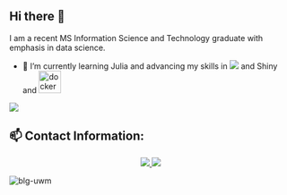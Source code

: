 
## Hi there 👋

I am a recent MS Information Science and Technology graduate with emphasis in data science. 

- 🌱 I’m currently learning Julia and advancing my skills in <img src="https://img.shields.io/badge/python%20-%2314354C.svg?&style=for-the-badge&logo=python&logoColor=white" /> and Shiny and <img src="https://devicons.github.io/devicon/devicon.git/icons/docker/docker-original-wordmark.svg" alt="docker" width="40" height="40"/>




<img src="https://github.com/blg-uwm/blg-uwm/blob/master/banner.jpg">



## 📫 Contact Information:


<p align='center'>
  <a href="https://www.linkedin.com/in/ben-garski/">
  <img src="https://img.shields.io/badge/linkedin-%230077B5.svg?&style=for-the-badge&logo=linkedin&logoColor=white" />
  </a>
  <a href="mailto:ben.garski@outlook.com">
  <img src="https://img.shields.io/badge/Microsoft%20Outlook-0078D4?logo=microsoft-outlook&logoColor=white&style=for-the-badge" />
  </a>
  
</p>

<p align="left"> <img src="https://komarev.com/ghpvc/?username=blg-uwm" alt="blg-uwm" /> </p>
